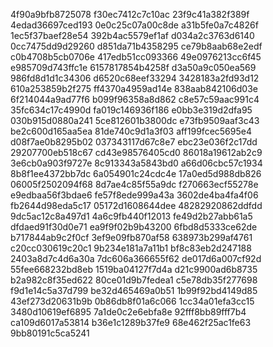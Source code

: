 4f90a9bfb8725078
f30ec7412c7c10ac
23f9c41a382f389f
4edad36697ced193
0e0c25c07a00c8de
a31b5fe0a7c4826f
1ec5f37baef28e54
392b4ac5579ef1af
d034a2c3763d6140
0cc7475dd9d29260
d851da71b4358295
ce79b8aab68e2edf
c0b4708b5cb0706e
417edb51cc093366
49e0976213cc6f45
e985709d743ffc1e
6157817854b4258f
d3a50a9c050ea569
986fd8d1d1c34306
d6520c68eef33294
3428183a2fd93d12
610a253859b2f275
ff4370a4959ad14e
838aab842106d03e
6f214044a9ad77f6
b099f96358a8d862
c8e57c59aac991c4
35fc634c17c4990d
fa019c146936f186
e0bb3e319d2dfa95
030b915d0880a241
5ce812601b3800dc
e73fb9509aaf3c43
be2c600d165aa5ea
81de740c9d1a3f03
aff199fcec5695e4
d08f7ae0b8295b02
037343117d67c8e7
ebc23e036f2c17dd
29207700eb518c67
cd43e98576405cd0
86018a19612ab2c9
3e6cb0a903f9727e
8c913343a5843bd0
a66d06cbc57c1934
8b8f1ee4372bb7dc
6a054901c24cdc4e
17a0ed5d988db826
06005f2502094f68
8d7ae4c85f55a9dc
f270663ecf55278e
e9edbaa56f3bdae6
fe57f8ede999a43a
3602de4ba4fa4f06
fb2644d98eda5c17
05172d1608644dee
48282920862ddfdd
9dc5ac12c8a497d1
4a6c9fb440f12013
fe49d2b27abb61a5
dfdaed91f30d0e71
ea9f9f02b9b43200
6fbd8d5333ce62de
b717844ab9c2f0cf
3ef9e09fb870af58
638973b299af4761
c20cc030619c20c1
9b234e181a7a11b1
bf8c83eb2d247188
2403a8d7c4d6a30a
7dc606a366655f62
de017d6a007cf92d
55fee668232bd8eb
1519ba04127f7d4a
d21c9900ad6b8735
b2a982c8f35ed622
80ce01d9b7fedea1
c5e78db35f277698
f9d1e14c5a37d799
be32d465469a0b51
1b99f92bd4149d85
43ef273d20631b9b
0b86db8f01a6c066
1cc34a01efa3cc15
3480d10619ef6895
7a1de0c2e6ebfa8e
92fff8bb89fff7b4
ca109d6017a53814
b36e1c1289b37fe9
68e462f25ac1fe63
9bb80191c5ca5241
